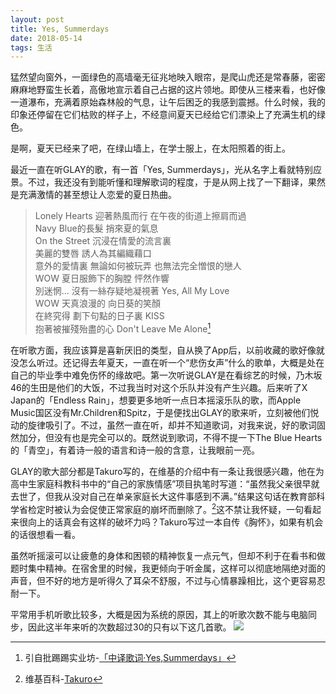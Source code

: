 ```yaml
---
layout: post
title: Yes, Summerdays
date: 2018-05-14
tags: 生活
---
```

猛然望向窗外，一面绿色的高墙毫无征兆地映入眼帘，是爬山虎还是常春藤，密密麻麻地野蛮生长着，高傲地宣示着自己占据的这片领地。即使从三楼来看，也好像一道瀑布，充满着原始森林般的气息，让午后困乏的我感到震撼。什么时候，我的印象还停留在它们枯败的样子上，不经意间夏天已经给它们漂染上了充满生机的绿色。

是啊，夏天已经来了吧，在绿山墙上，在学士服上，在太阳照着的街上。

最近一直在听GLAY的歌，有一首「Yes, Summerdays」，光从名字上看就特别应景。不过，我还没有到能听懂和理解歌词的程度，于是从网上找了一下翻译，果然是充满激情的甚至想让人恋爱的夏日热曲。

>Lonely Hearts 迎著熱風而行 在午夜的街道上擦肩而過  
Navy Blue的長髮 捎來夏的氣息  
On the Street 沉浸在情愛的流言裏  
美麗的雙唇 誘人為其編織藉口  
意外的愛情裏 無論如何被玩弄 也無法完全憎恨的戀人  
WOW 夏日服飾下的胸膛 怦然作響  
別迷惘... 沒有一絲存疑地凝視著 Yes, All My Love  
WOW 天真浪漫的 向日葵的笑顏  
在終究得 劃下句點的日子裏 KISS  
抱著被摧殘殆盡的心 Don't Leave Me Alone[^1]  

在听歌方面，我应该算是喜新厌旧的类型，自从换了App后，以前收藏的歌好像就没怎么听过。还记得去年夏天，一直在听一个“悲伤女声”什么的歌单，大概是处在自己的毕业季中难免伤怀的缘故吧。第一次听说GLAY是在看综艺的时候，乃木坂46的生田是他们的大饭，不过我当时对这个乐队并没有产生兴趣。后来听了X Japan的「Endless Rain」，想要更多地听一点日本摇滚乐队的歌，而Apple Music国区没有Mr.Children和Spitz，于是便找出GLAY的歌来听，立刻被他们悦动的旋律吸引了。不过，虽然一直在听，却并不知道歌词，对我来说，好的歌词固然加分，但没有也是完全可以的。既然说到歌词，不得不提一下The Blue Hearts的「青空」，有着诗一般的语言和诗一般的含意，让我眼前一亮。

GLAY的歌大部分都是Takuro写的，在维基的介绍中有一条让我很感兴趣，他在为高中生家庭科教科书中的“自己的家族情感”项目执笔时写道：“虽然我父亲很早就去世了，但我从没对自己在单亲家庭长大这件事感到不满。”结果这句话在教育部科学省检定时被认为会促使正常家庭的崩坏而删除了。[^2]这不禁让我怀疑，一句看起来很向上的话真会有这样的破坏力吗？Takuro写过一本自传《胸怀》，如果有机会的话很想看一看。

虽然听摇滚可以让疲惫的身体和困顿的精神恢复一点元气，但却不利于在看书和做题时集中精神。在宿舍里的时候，我更倾向于听金属，这样可以彻底地隔绝对面的声音，但不好的地方是听得久了耳朵不舒服，不过与心情暴躁相比，这个更容易忍耐一下。

平常用手机听歌比较多，大概是因为系统的原因，其上的听歌次数不能与电脑同步，因此这半年来听的次数超过30的只有以下这几首歌。
<a href="https://i.imgur.com/EkQDToK.png" data-lightbox="songlist" data-title=">30次的歌单">
    <img src="https://i.imgur.com/A6oKiC4.png">
</a>


[^1]: 引自批踢踢实业坊-[「中译歌词·Yes,Summerdays」](https://www.ptt.cc/man/GLAY/DC5B/DC7D/DB9D/M.1136303156.A.A6C.html)
[^2]: 维基百科-[Takuro](https://zh.wikipedia.org/wiki/Takuro)